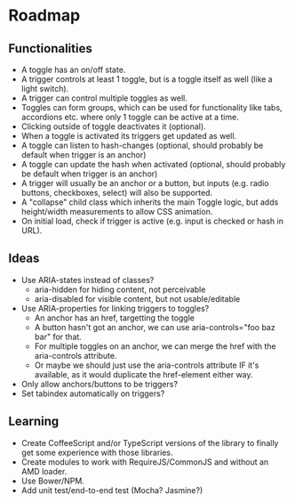 # Roadmap

## Functionalities

* A toggle has an on/off state.
* A trigger controls at least 1 toggle, but is a toggle itself as well (like a light switch).
* A trigger can control multiple toggles as well.
* Toggles can form groups, which can be used for functionality like tabs, accordions etc. where only 1 toggle can be active at a time.
* Clicking outside of toggle deactivates it (optional).
* When a toggle is activated its triggers get updated as well.
* A toggle can listen to hash-changes (optional, should probably be default when trigger is an anchor)
* A toggle can update the hash when activated (optional, should probably be default when trigger is an anchor)
* A trigger will usually be an anchor or a button, but inputs (e.g. radio buttons, checkboxes, select) will also be supported.
* A "collapse" child class which inherits the main Toggle logic, but adds height/width measurements to allow CSS animation.
* On initial load, check if trigger is active (e.g. input is checked or hash in URL).

## Ideas

* Use ARIA-states instead of classes?
  * aria-hidden for hiding content, not perceivable
  * aria-disabled for visible content, but not usable/editable
* Use ARIA-properties for linking triggers to toggles?
  * An anchor has an href, targetting the toggle
  * A button hasn't got an anchor, we can use aria-controls="foo baz bar" for that.
  * For multiple toggles on an anchor, we can merge the href with the aria-controls attribute.
  * Or maybe we should just use the aria-controls attribute IF it's available, as it would duplicate the href-element either way.
* Only allow anchors/buttons to be triggers?
* Set tabindex automatically on triggers?

## Learning

* Create CoffeeScript and/or TypeScript versions of the library to finally get some experience with those libraries.
* Create modules to work with RequireJS/CommonJS and without an AMD loader.
* Use Bower/NPM.
* Add unit test/end-to-end test (Mocha? Jasmine?)